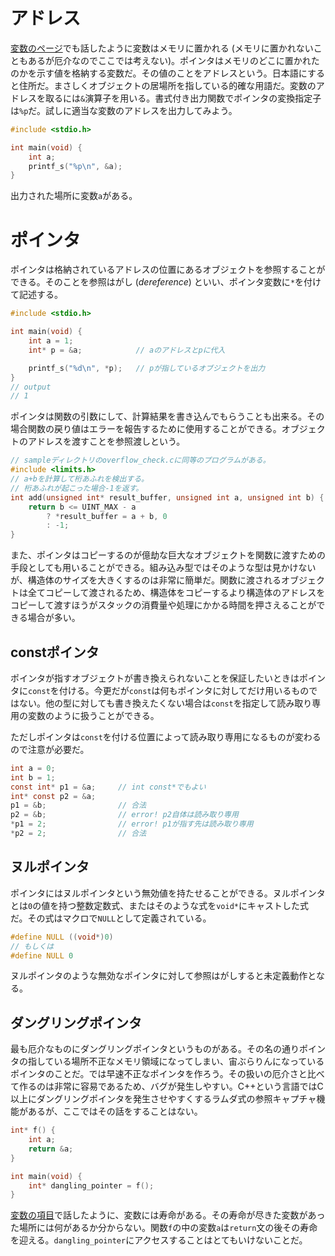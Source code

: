 # アドレス

[変数のページ](06_variable.md)でも話したように変数はメモリに置かれる (メモリに置かれないこともあるが厄介なのでここでは考えない)。ポインタはメモリのどこに置かれたのかを示す値を格納する変数だ。その値のことをアドレスという。日本語にすると住所だ。まさしくオブジェクトの居場所を指している的確な用語だ。変数のアドレスを取るには`&`演算子を用いる。書式付き出力関数でポインタの変換指定子は`%p`だ。試しに適当な変数のアドレスを出力してみよう。

```c
#include <stdio.h>

int main(void) {
    int a;
    printf_s("%p\n", &a);
}
```

出力された場所に変数`a`がある。

# ポインタ

ポインタは格納されているアドレスの位置にあるオブジェクトを参照することができる。そのことを参照はがし (*dereference*) といい、ポインタ変数に`*`を付けて記述する。

```c
#include <stdio.h>

int main(void) {
    int a = 1;
    int* p = &a;            // aのアドレスとpに代入

    printf_s("%d\n", *p);   // pが指しているオブジェクトを出力
}
// output
// 1

```

ポインタは関数の引数にして、計算結果を書き込んでもらうことも出来る。その場合関数の戻り値はエラーを報告するために使用することができる。オブジェクトのアドレスを渡すことを参照渡しという。


```c
// sampleディレクトリのoverflow_check.cに同等のプログラムがある。
#include <limits.h>
// a+bを計算して桁あふれを検出する。
// 桁あふれが起こった場合-1を返す。
int add(unsigned int* result_buffer, unsigned int a, unsigned int b) {
    return b <= UINT_MAX - a
        ? *result_buffer = a + b, 0
        : -1;
}
```

また、ポインタはコピーするのが億劫な巨大なオブジェクトを関数に渡すための手段としても用いることができる。組み込み型ではそのような型は見かけないが、構造体のサイズを大きくするのは非常に簡単だ。関数に渡されるオブジェクトは全てコピーして渡されるため、構造体をコピーするより構造体のアドレスをコピーして渡すほうがスタックの消費量や処理にかかる時間を押さえることができる場合が多い。

## constポインタ

ポインタが指すオブジェクトが書き換えられないことを保証したいときはポインタに`const`を付ける。今更だが`const`は何もポインタに対してだけ用いるものではない。他の型に対しても書き換えたくない場合は`const`を指定して読み取り専用の変数のように扱うことができる。

ただしポインタは`const`を付ける位置によって読み取り専用になるものが変わるので注意が必要だ。

```c
int a = 0;
int b = 1;
const int* p1 = &a;     // int const*でもよい
int* const p2 = &a;
p1 = &b;                // 合法
p2 = &b;                // error! p2自体は読み取り専用        
*p1 = 2;                // error! p1が指す先は読み取り専用
*p2 = 2;                // 合法
```

## ヌルポインタ

ポインタにはヌルポインタという無効値を持たせることができる。ヌルポインタとは`0`の値を持つ整数定数式、またはそのような式を`void*`にキャストした式だ。その式はマクロで`NULL`として定義されている。

```c
#define NULL ((void*)0)
// もしくは
#define NULL 0
```

ヌルポインタのような無効なポインタに対して参照はがしすると未定義動作となる。

## ダングリングポインタ

最も厄介なものにダングリングポインタというものがある。その名の通りポインタの指している場所不正なメモリ領域になってしまい、宙ぶらりんになっているポインタのことだ。では早速不正なポインタを作ろう。その扱いの厄介さと比べて作るのは非常に容易であるため、バグが発生しやすい。C++という言語ではC以上にダングリングポインタを発生させやすくするラムダ式の参照キャプチャ機能があるが、ここではその話をすることはない。

```c
int* f() {
    int a;
    return &a;
}

int main(void) {
    int* dangling_pointer = f();
}
```

[変数の項目](06_variable.md)で話したように、変数には寿命がある。その寿命が尽きた変数があった場所には何があるか分からない。関数`f`の中の変数`a`は`return`文の後その寿命を迎える。`dangling_pointer`にアクセスすることはとてもいけないことだ。
